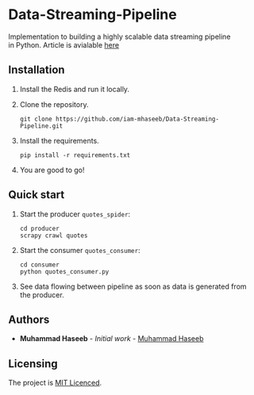 # Data-Streaming-Pipeline

Implementation to building a highly scalable data streaming pipeline in Python. Article is avialable [here](https://www.linkedin.com/pulse/building-highly-scalable-data-streaming-pipeline-python-haseeb/)


Installation
-----------
1. Install the Redis and run it locally.
2. Clone the repository.

    ```
    git clone https://github.com/iam-mhaseeb/Data-Streaming-Pipeline.git
    ```
    
2. Install the requirements.

    ```
    pip install -r requirements.txt
    ```

3. You are good to go!

Quick start
-----------

1. Start the producer `quotes_spider`:
    ```
    cd producer
    scrapy crawl quotes
    ```
2. Start the consumer `quotes_consumer`:
    ```
    cd consumer
    python quotes_consumer.py
    ```
3. See data flowing between pipeline as soon as data is generated from the producer.


## Authors

* **Muhammad Haseeb** - *Initial work* - [Muhammad Haseeb](https://github.com/iam-mhaseeb)

## Licensing
The project is [MIT Licenced](LICENSE).


